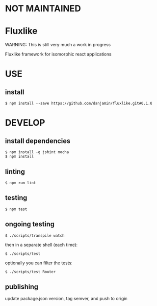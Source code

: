 # NOT MAINTAINED

# Fluxlike

WARNING: This is still very much a work in progress

Fluxlike framework for isomorphic react applications

# USE

## install

```
$ npm install --save https://github.com/danjamin/fluxlike.git#0.1.0
```

# DEVELOP

## install dependencies

```
$ npm install -g jshint mocha
$ npm install
```

## linting

```
$ npm run lint
```

## testing

```
$ npm test
```

## ongoing testing

```
$ ./scripts/transpile watch
```

then in a separate shell (each time):

```
$ ./scripts/test
```

optionally you can filter the tests:

```
$ ./scripts/test Router
```

## publishing

update package.json version, tag semver, and push to origin
